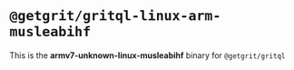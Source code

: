 # `@getgrit/gritql-linux-arm-musleabihf`

This is the **armv7-unknown-linux-musleabihf** binary for `@getgrit/gritql`
